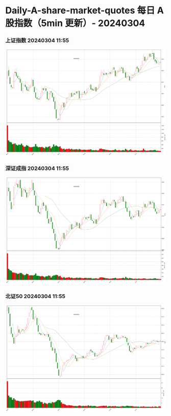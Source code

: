 
# Daily-A-share-market-quotes 每日 A 股指数（5min 更新）- 20240304

### 上证指数 20240304 11:55
![](./fig/2024/3/20240304-sh000001.png)

### 深证成指 20240304 11:55
![](./fig/2024/3/20240304-sz399001.png)

### 北证50 20240304 11:55
![](./fig/2024/3/20240304-bj899050.png)
